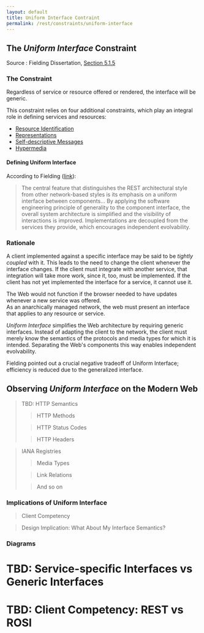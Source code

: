 ```yaml
---
layout: default
title: Uniform Interface Contraint
permalink: /rest/constraints/uniform-interface
---
```


## The _Uniform Interface_ Constraint

Source
: Fielding Dissertation, [Section 5.1.5](https://www.ics.uci.edu/~fielding/pubs/dissertation/rest_arch_style.htm#sec_5_1_5)

### The Constraint

Regardless of service or resource offered or rendered, 
the interface will be generic.

This constraint relies on four additional constraints, 
which play an integral role in defining services and
resources:
- [Resource Identification]()
- [Representations]()
- [Self-descriptive Messages]()
- [Hypermedia]()

#### Defining Uniform Interface

According to Fielding ([link](https://www.ics.uci.edu/~fielding/pubs/dissertation/net_arch_styles.htm#sec_3_4_3)):
> The central feature that distinguishes the REST 
> architectural style from other network-based styles 
> is its emphasis on a uniform interface between components... 
> By applying the software engineering 
> principle of generality to the component interface, 
> the overall system architecture is simplified and 
> the visibility of interactions is improved. 
> Implementations are decoupled from the services they 
> provide, which encourages independent evolvability.

### Rationale

A client implemented against a specific interface may
be said to be _tightly coupled_ with it. This leads
to the need to change the client whenever the interface
changes.  If the client must integrate with another
service, that integration will take more work, since
it, too, must be implemented.  If the client has not
yet implemented the interface for a service, it cannot
use it.

The Web would not function if the browser needed to
have updates whenever a new service was offered.  
As an anarchically managed network, the web must
present an interface that applies to any resource
or service. 

_Uniform Interface_ simplifies the Web architecture by
requiring generic interfaces.  Instead of adapting the
client to the network, the client must merely
know the semantics of the protocols and media types
for which it is intended.  Separating the Web's
components this way enables independent evolvability.

Fielding pointed out a crucial negative tradeoff 
of Uniform Interface; efficiency is reduced due 
to the generalized interface.

## Observing _Uniform Interface_ on the Modern Web

> TBD: HTTP Semantics
>> HTTP Methods
>
>> HTTP Status Codes
>
>> HTTP Headers

> IANA Registries 
>> Media Types
> 
>> Link Relations
> 
>> And so on


### Implications of Uniform Interface

> Client Competency

> Design Implication:  What About My Interface Semantics?

### Diagrams

# TBD: Service-specific Interfaces vs Generic Interfaces

# TBD: Client Competency: REST vs ROSI




